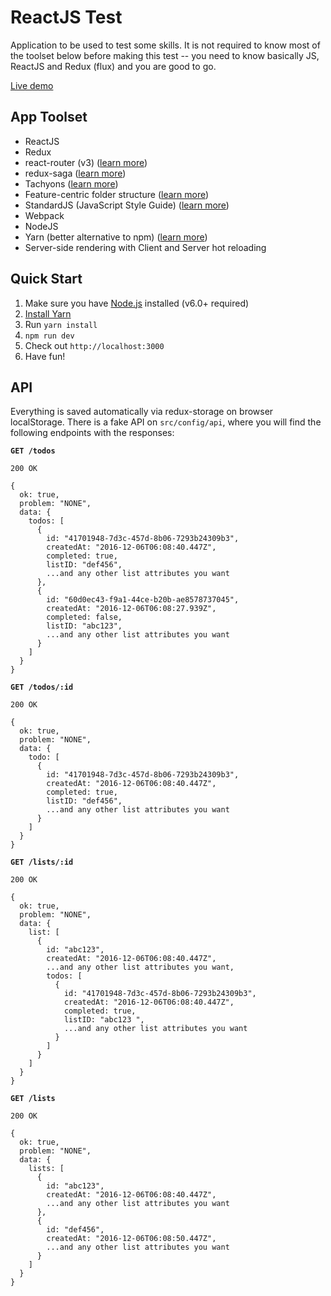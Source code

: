 # ReactJS Test

Application to be used to test some skills. It is not required to know most of the toolset below before making this test -- you need to know basically JS, ReactJS and Redux (flux) and you are good to go.

[Live demo](https://sc-react-test.herokuapp.com)

## App Toolset

- ReactJS
- Redux
- react-router (v3) ([learn more](https://github.com/ReactTraining/react-router))
- redux-saga ([learn more](http://yelouafi.github.io/redux-saga/))
- Tachyons ([learn more](http://tachyons.io/))
- Feature-centric folder structure ([learn more](https://www.notion.so/Folders-Structure-0a8b8eeb07a748db97814b9e8d1397fb))
- StandardJS (JavaScript Style Guide) ([learn more](http://standardjs.com/))
- Webpack
- NodeJS
- Yarn (better alternative to npm) ([learn more](http://yarnpkg.com))
- Server-side rendering with Client and Server hot reloading

## Quick Start

1. Make sure you have [Node.js](https://nodejs.org/) installed (v6.0+ required)
2. [Install Yarn](https://yarnpkg.com/en/docs/install)
3. Run `yarn install`
4. `npm run dev`
5. Check out `http://localhost:3000`
6. Have fun!

## API

Everything is saved automatically via redux-storage on browser localStorage. There is a fake API on `src/config/api`, where you will find the following endpoints with the responses:

**`GET /todos`**

    200 OK

    {
      ok: true,
      problem: "NONE",
      data: {
        todos: [
          {
            id: "41701948-7d3c-457d-8b06-7293b24309b3",
            createdAt: "2016-12-06T06:08:40.447Z",
            completed: true,
            listID: "def456",
            ...and any other list attributes you want
          },
          {
            id: "60d0ec43-f9a1-44ce-b20b-ae8578737045",
            createdAt: "2016-12-06T06:08:27.939Z",
            completed: false,
            listID: "abc123",
            ...and any other list attributes you want
          }
        ]
      }
    }

**`GET /todos/:id`**

    200 OK

    {
      ok: true,
      problem: "NONE",
      data: {
        todo: [
          {
            id: "41701948-7d3c-457d-8b06-7293b24309b3",
            createdAt: "2016-12-06T06:08:40.447Z",
            completed: true,
            listID: "def456",
            ...and any other list attributes you want
          }
        ]
      }
    }


**`GET /lists/:id`**

    200 OK

    {
      ok: true,
      problem: "NONE",
      data: {
        list: [
          {
            id: "abc123",
            createdAt: "2016-12-06T06:08:40.447Z",
            ...and any other list attributes you want,
            todos: [
              {
                id: "41701948-7d3c-457d-8b06-7293b24309b3",
                createdAt: "2016-12-06T06:08:40.447Z",
                completed: true,
                listID: "abc123 ",
                ...and any other list attributes you want
              }
            ]
          }
        ]
      }
    }



**`GET /lists`**

    200 OK

    {
      ok: true,
      problem: "NONE",
      data: {
        lists: [
          {
            id: "abc123",
            createdAt: "2016-12-06T06:08:40.447Z",
            ...and any other list attributes you want
          },
          {
            id: "def456",
            createdAt: "2016-12-06T06:08:50.447Z",
            ...and any other list attributes you want
          }
        ]
      }
    }
